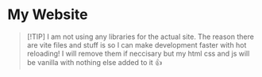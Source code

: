 # My Website

> [!TIP] I am not using any libraries for the actual site. The reason there are vite files and stuff is so I can make development faster with hot reloading! I will remove them if neccisary but my html css and js will be vanilla with nothing else added to it 👍
